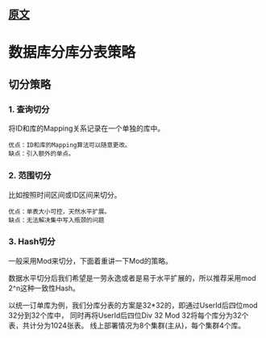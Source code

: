 
## [原文](https://tech.meituan.com/2016/11/18/dianping-order-db-sharding.html)

# 数据库分库分表策略

## 切分策略

### 1. 查询切分
将ID和库的Mapping关系记录在一个单独的库中。
```
优点：ID和库的Mapping算法可以随意更改。
缺点：引入额外的单点。
```

### 2. 范围切分
比如按照时间区间或ID区间来切分。
```
优点：单表大小可控，天然水平扩展。
缺点：无法解决集中写入瓶颈的问题
```

### 3. Hash切分
一般采用Mod来切分，下面着重讲一下Mod的策略。


数据水平切分后我们希望是一劳永逸或者是易于水平扩展的，所以推荐采用mod 2^n这种一致性Hash。

以统一订单库为例，我们分库分表的方案是32*32的，即通过UserId后四位mod 32分到32个库中，
同时再将UserId后四位Div 32 Mod 32将每个库分为32个表，共计分为1024张表。
线上部署情况为8个集群(主从)，每个集群4个库。
